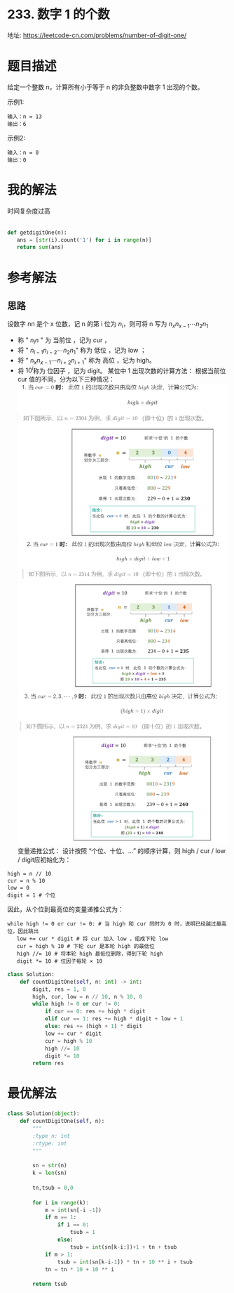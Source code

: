 # 233. 数字 1 的个数
地址: https://leetcode-cn.com/problems/number-of-digit-one/


# 题目描述
给定一个整数 n，计算所有小于等于 n 的非负整数中数字 1 出现的个数。

 示例1:
 ```
输入：n = 13
输出：6

 ```

  示例2:
 ```
输入：n = 0
输出：0

 ```

 # 我的解法
 时间复杂度过高
 ```python

def getdigitOne(n):
    ans = [str(i).count('1') for i in range(n)]
    return sum(ans)


```

# 参考解法
## 思路
设数字 nn 是个 x 位数，记 n 的第 i 位为 $n_i$，则可将 n 写为 $n_{x} n_{x-1} \cdots n_{2} n_{1}$

- 称 " $n_in$ " 为 当前位 ，记为 cur ，
- 将 " $n_{i-1} n_{i-2} \cdots n_{2} n_{1}$" 称为 低位 ，记为 low ；
- 将 " $n_{x} n_{x-1} \cdots n_{i+2} n_{i+1}$" 称为 高位 ，记为 high。
- 将 $10^i$称为 位因子 ，记为 digit。
某位中 1 出现次数的计算方法：
根据当前位 cur 值的不同，分为以下三种情况：
![img](../pic/233_1.png)
![img](../pic/233_2.png)
![img](../pic/233_3.png)
变量递推公式：
设计按照 “个位、十位、...” 的顺序计算，则 high / cur / low / digit应初始化为：
```
high = n // 10
cur = n % 10
low = 0
digit = 1 # 个位

```
因此，从个位到最高位的变量递推公式为：
```
while high != 0 or cur != 0: # 当 high 和 cur 同时为 0 时，说明已经越过最高位，因此跳出
   low += cur * digit # 将 cur 加入 low ，组成下轮 low
   cur = high % 10 # 下轮 cur 是本轮 high 的最低位
   high //= 10 # 将本轮 high 最低位删除，得到下轮 high
   digit *= 10 # 位因子每轮 × 10

```

```python
class Solution:
    def countDigitOne(self, n: int) -> int:
        digit, res = 1, 0
        high, cur, low = n // 10, n % 10, 0
        while high != 0 or cur != 0:
            if cur == 0: res += high * digit
            elif cur == 1: res += high * digit + low + 1
            else: res += (high + 1) * digit
            low += cur * digit
            cur = high % 10
            high //= 10
            digit *= 10
        return res


```


# 最优解法
```python
class Solution(object):
    def countDigitOne(self, n):
        """
        :type n: int
        :rtype: int
        """

        sn = str(n)
        k = len(sn)

        tn,tsub = 0,0

        for i in range(k):
            m = int(sn[-i -1])
            if m == 1:
                if i == 0:
                    tsub = 1
                else:
                    tsub = int(sn[k-i:])+1 + tn + tsub
            if m > 1:
                tsub = int(sn[k-i-1]) * tn + 10 ** i + tsub
            tn = tn * 10 + 10 ** i

        return tsub



```
